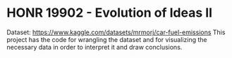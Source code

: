 # HONR 19902  - Evolution of Ideas II
Dataset: https://www.kaggle.com/datasets/mrmorj/car-fuel-emissions
This project has the code for wrangling the dataset and for visualizing the necessary data in order to interpret it and draw conclusions.

